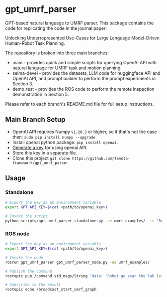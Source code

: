# gpt_umrf_parser
GPT-based natural language to UMRF parser. This package contains the code for replicating the code in the journal paper:

Unlocking Underrepresented Use-Cases for Large Language Model-Driven Human-Robot Task Planning.

The repository is broken into three main branches:
* main - provides quick and simple scripts for querying OpenAI API with natural language for UMRF task and motion planning.
* selma-devel - provides the datasets, LLM code for huggingface API and OpenAI API, and prompt builder to perform the prompt experiments in Section 3.
* demo_test - provides the ROS code to perform the remote inspection demonstration in Section 5.

Please refer to each branch's README.md file for full setup instructions.

## Main Branch Setup
* OpenAI API requires Numpy `v1.20.3` or higher, so if that's not the case then: `sudo pip install numpy --upgrade` 
* Install openai python package: `pip install openai`.
* [Generate a key](https://beta.openai.com/account/api-keys) for using openai API.
* Store this key in a separate file.
* Clone this project `git clone https://github.com/temoto-framework/gpt_umrf_parser`

## Usage

### Standalone

``` bash
# Export the key as an environment variable
export GPT_API_KEY=$(cat <path/to/openai_key>)

# Invoke the script
python scripts/gpt_umrf_parser_standalone.py -ue umrf_examples/ -is "Robot go scan the lab [x=111.2; y=87.6; yaw=-0.11]."
```

### ROS node

``` bash
# Export the key as an environment variable
export GPT_API_KEY=$(cat <path/to/openai_key>)

# Invoke the node
rosrun gpt_umrf_parser gpt_umrf_parser_node.py -ue umrf_examples/

# Publish the command
rostopic pub /command std_msgs/String "data: 'Robot go scan the lab [x=111.2; y=87.6; yaw=-0.11].'"

# Subscribe to the result
rostopic echo /broadcast_start_umrf_graph
```

